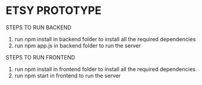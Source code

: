 # ETSY PROTOTYPE

STEPS TO RUN BACKEND
1) run npm install in backend folder to install all the required dependencies
2) run npm app.js in backend folder to run the server

STEPS TO RUN FRONTEND
1) run npm install in frontend folder to install all the required dependencies
2) run npm start in frontend to run the server



